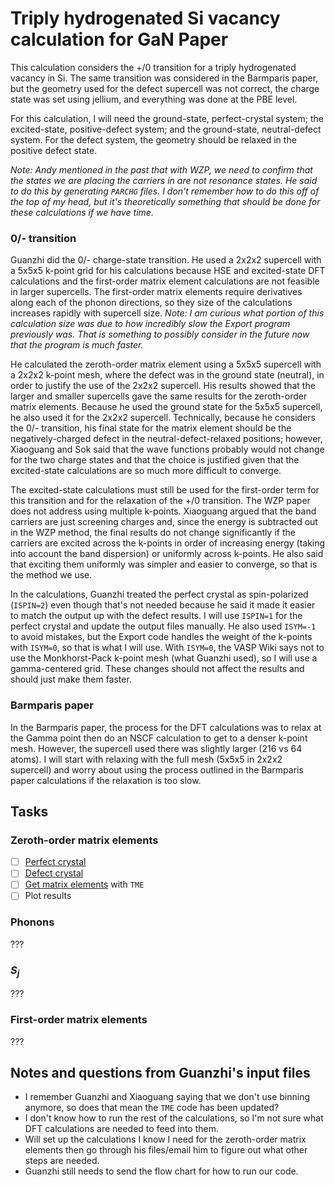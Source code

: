 # Triply hydrogenated Si vacancy calculation for GaN Paper

This calculation considers the +/0 transition for a triply hydrogenated vacancy in Si. The same transition was considered in the Barmparis paper, but the geometry used for the defect supercell was not correct, the charge state was set using jellium, and everything was done at the PBE level. 

For this calculation, I will need the ground-state, perfect-crystal system; the excited-state, positive-defect system; and the ground-state, neutral-defect system. For the defect system, the geometry should be relaxed in the positive defect state. 

_Note: Andy mentioned in the past that with WZP, we need to confirm that the states we are placing the carriers in are not resonance states. He said to do this by generating `PARCHG` files. I don't remember how to do this off of the top of my head, but it's theoretically something that should be done for these calculations if we have time._

### 0/- transition

Guanzhi did the 0/- charge-state transition. He used a 2x2x2 supercell with a 5x5x5 k-point grid for his calculations because HSE and excited-state DFT calculations and the first-order matrix element calculations are not feasible in larger supercells. The first-order matrix elements require derivatives along each of the phonon directions, so they size of the calculations increases rapidly with supercell size. _Note: I am curious what portion of this calculation size was due to how incredibly slow the Export program previously was. That is something to possibly consider in the future now that the program is much faster._ 

He calculated the zeroth-order matrix element using a 5x5x5 supercell with a 2x2x2 k-point mesh, where the defect was in the ground state (neutral), in order to justify the use of the 2x2x2 supercell. His results showed that the larger and smaller supercells gave the same results for the zeroth-order matrix elements. Because he used the ground state for the 5x5x5 supercell, he also used it for the 2x2x2 supercell. Technically, because he considers the 0/- transition, his final state for the matrix element should be the negatively-charged defect in the neutral-defect-relaxed positions; however, Xiaoguang and Sok said that the wave functions probably would not change for the two charge states and that the choice is justified given that the excited-state calculations are so much more difficult to converge. 

The excited-state calculations must still be used for the first-order term for this transition and for the relaxation of the +/0 transition. The WZP paper does not address using multiple k-points. Xiaoguang argued that the band carriers are just screening charges and, since the energy is subtracted out in the WZP method, the final results do not change significantly if the carriers are excited across the k-points in order of increasing energy (taking into account the band dispersion) or uniformly across k-points. He also said that exciting them uniformly was simpler and easier to converge, so that is the method we use.

In the calculations, Guanzhi treated the perfect crystal as spin-polarized (`ISPIN=2`) even though that's not needed because he said it made it easier to match the output up with the defect results. I will use `ISPIN=1` for the perfect crystal and update the output files manually. He also used `ISYM=-1` to avoid mistakes, but the Export code handles the weight of the k-points with `ISYM=0`, so that is what I will use. With `ISYM=0`, the VASP Wiki says not to use the Monkhorst-Pack k-point mesh (what Guanzhi used), so I will use a gamma-centered grid. These changes should not affect the results and should just make them faster. 

### Barmparis paper

In the Barmparis paper, the process for the DFT calculations was to relax at the Gamma point then do an NSCF calculation to get to a denser k-point mesh. However, the supercell used there was slightly larger (216 vs 64 atoms). I will start with relaxing with the full mesh (5x5x5 in 2x2x2 supercell) and worry about using the process outlined in the Barmparis paper calculations if the relaxation is too slow.

## Tasks

### Zeroth-order matrix elements
- [ ] [Perfect crystal](./VASP/pristine) 
- [ ] [Defect crystal](./VASP/defect)
- [ ] [Get matrix elements](./TME) with `TME`
- [ ] Plot results

### Phonons

???

### $S_j$

???

### First-order matrix elements

???

## Notes and questions from Guanzhi's input files

* I remember Guanzhi and Xiaoguang saying that we don't use binning anymore, so does that mean the `TME` code has been updated?
* I don't know how to run the rest of the calculations, so I'm not sure what DFT calculations are needed to feed into them.
* Will set up the calculations I know I need for the zeroth-order matrix elements then go through his files/email him to figure out what other steps are needed. 
* Guanzhi still needs to send the flow chart for how to run our code.
